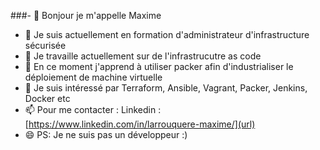 

###- 👋 Bonjour je m'appelle Maxime 
- 🌱 Je suis actuellement en formation d'administrateur d'infrastructure sécurisée
- 🔭 Je travaille actuellement sur de l'infrastrucutre as code
- 🌱 En ce moment j'apprend à utiliser packer afin d'industrialiser le déploiement de machine virtuelle
- 👀 Je suis intéressé par Terraform, Ansible, Vagrant, Packer, Jenkins, Docker etc 
- 📫 Pour me contacter : Linkedin : [https://www.linkedin.com/in/larrouquere-maxime/](url)
- 😄 PS: Je ne suis pas un développeur  :) 



